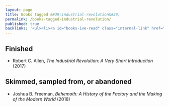 ```yaml
---
layout: page
title: Books tagged &#39;industrial-revolution&#39;
permalink: /books-tagged-industrial-revolution/
published: true
backlinks: '<ul><li><a id="books-ive-read" class="internal-link" href="/books-ive-read/">Books I&#39;ve read</a></li></ul>'
---
```




## Finished 
* Robert C. Allen, _The Industrial Revolution: A Very Short Introduction_ (2017) 


## Skimmed, sampled from, or abandoned 
* Joshua B. Freeman, _Behemoth: A History of the Factory and the Making of the Modern World_ (2018) 

